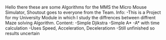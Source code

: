 Hello there these are some Algorithms for the MMS the Micro Mouse Simulator, Shoutout goes to everyone from the Team.
Info:
-This is a Project for my University Module in which I study the diffrences between diffrent Maze solving Algorithm. 
Content:
-Simple Djikstra
-Simple A*
-A* with time calculation
  -Uses Speed, Acceleration, Decelerationn
  -Still unfinished so results uncertain

